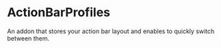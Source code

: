 # ActionBarProfiles
An addon that stores your action bar layout and enables to quickly switch between them.
